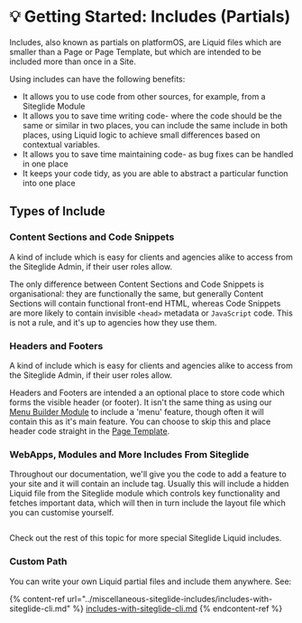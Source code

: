 # 💡 Getting Started: Includes (Partials)

Includes, also known as partials on platformOS, are Liquid files which are smaller than a Page or Page Template, but which are intended to be included more than once in a Site.

Using includes can have the following benefits:

* It allows you to use code from other sources, for example, from a Siteglide Module
* It allows you to save time writing code- where the code should be the same or similar in two places, you can include the same include in both places, using Liquid logic to achieve small differences based on contextual variables.&#x20;
* It allows you to save time maintaining code- as bug fixes can be handled in one place
* It keeps your code tidy, as you are able to abstract a particular function into one place

## Types of Include

### Content Sections and Code Snippets

A kind of include which is easy for clients and agencies alike to access from the Siteglide Admin, if their user roles allow.&#x20;

The only difference between Content Sections and Code Snippets is organisational: they are functionally the same, but generally Content Sections will contain functional front-end HTML, whereas Code Snippets are more likely to contain invisible `<head>` metadata or `JavaScript` code. This is not a rule, and it's up to agencies how they use them.

### Headers and Footers

A kind of include which is easy for clients and agencies alike to access from the Siteglide Admin, if their user roles allow.&#x20;

Headers and Footers are intended a an optional place to store code which forms the visible header (or footer). It isn't the same thing as using our [Menu Builder Module](../../menu-builder/introduction.md) to include a 'menu' feature, though often it will contain this as it's main feature. You can choose to skip this and place header code straight in the [Page Template](../../pages-and-page-templates/getting-started-pages/page-templates.md).

### WebApps, Modules and More Includes From Siteglide

Throughout our documentation, we'll give you the code to add a feature to your site and it will contain an include tag. Usually this will include a hidden Liquid file from the Siteglide module which controls key functionality and fetches important data, which will then in turn include the layout file which you can customise yourself.

<img src="../../.gitbook/assets/file.excalidraw.svg" alt="" class="gitbook-drawing">

Check out the rest of this topic for more special Siteglide Liquid includes.

### Custom Path

You can write your own Liquid partial files and include them anywhere. See:

{% content-ref url="../miscellaneous-siteglide-includes/includes-with-siteglide-cli.md" %}
[includes-with-siteglide-cli.md](../miscellaneous-siteglide-includes/includes-with-siteglide-cli.md)
{% endcontent-ref %}

